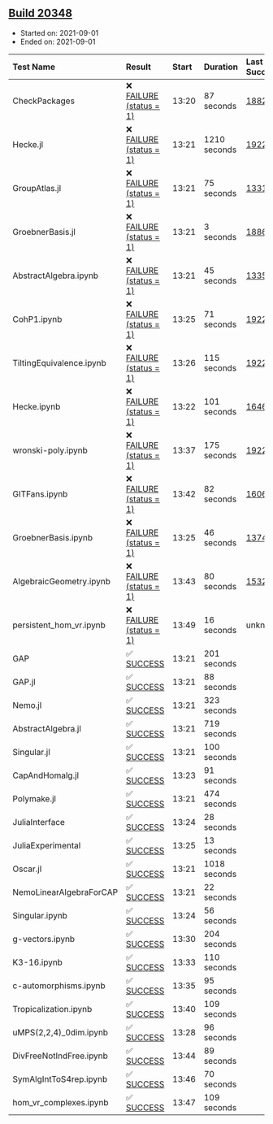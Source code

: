 ## [Build 20348](https://oscarci.mathematik.uni-kl.de/job/oscar/20348/)

* Started on: 2021-09-01
* Ended on: 2021-09-01

| Test Name    | Result | Start | Duration | Last Success | First Failure |
|:-------------|:-------|:------|:---------|:-------------|:--------------|
| CheckPackages | ❌ [FAILURE (status = 1)](https://oscarci.mathematik.uni-kl.de/job/oscar/20348/artifact/logs/build-20348/CheckPackages.log) | 13:20 | 87 seconds | [18822](https://oscarci.mathematik.uni-kl.de/job/oscar/18822/) | [18823](https://oscarci.mathematik.uni-kl.de/job/oscar/18823/) |
| Hecke.jl | ❌ [FAILURE (status = 1)](https://oscarci.mathematik.uni-kl.de/job/oscar/20348/artifact/logs/build-20348/Hecke.jl.log) | 13:21 | 1210 seconds | [19222](https://oscarci.mathematik.uni-kl.de/job/oscar/19222/) | [20152](https://oscarci.mathematik.uni-kl.de/job/oscar/20152/) |
| GroupAtlas.jl | ❌ [FAILURE (status = 1)](https://oscarci.mathematik.uni-kl.de/job/oscar/20348/artifact/logs/build-20348/GroupAtlas.jl.log) | 13:21 | 75 seconds | [13311](https://oscarci.mathematik.uni-kl.de/job/oscar/13311/) | [13312](https://oscarci.mathematik.uni-kl.de/job/oscar/13312/) |
| GroebnerBasis.jl | ❌ [FAILURE (status = 1)](https://oscarci.mathematik.uni-kl.de/job/oscar/20348/artifact/logs/build-20348/GroebnerBasis.jl.log) | 13:21 | 3 seconds | [18864](https://oscarci.mathematik.uni-kl.de/job/oscar/18864/) | [18865](https://oscarci.mathematik.uni-kl.de/job/oscar/18865/) |
| AbstractAlgebra.ipynb | ❌ [FAILURE (status = 1)](https://oscarci.mathematik.uni-kl.de/job/oscar/20348/artifact/logs/build-20348/AbstractAlgebra.ipynb.log) | 13:21 | 45 seconds | [13355](https://oscarci.mathematik.uni-kl.de/job/oscar/13355/) | [13356](https://oscarci.mathematik.uni-kl.de/job/oscar/13356/) |
| CohP1.ipynb | ❌ [FAILURE (status = 1)](https://oscarci.mathematik.uni-kl.de/job/oscar/20348/artifact/logs/build-20348/CohP1.ipynb.log) | 13:25 | 71 seconds | [19222](https://oscarci.mathematik.uni-kl.de/job/oscar/19222/) | [20152](https://oscarci.mathematik.uni-kl.de/job/oscar/20152/) |
| TiltingEquivalence.ipynb | ❌ [FAILURE (status = 1)](https://oscarci.mathematik.uni-kl.de/job/oscar/20348/artifact/logs/build-20348/TiltingEquivalence.ipynb.log) | 13:26 | 115 seconds | [19222](https://oscarci.mathematik.uni-kl.de/job/oscar/19222/) | [20152](https://oscarci.mathematik.uni-kl.de/job/oscar/20152/) |
| Hecke.ipynb | ❌ [FAILURE (status = 1)](https://oscarci.mathematik.uni-kl.de/job/oscar/20348/artifact/logs/build-20348/Hecke.ipynb.log) | 13:22 | 101 seconds | [16463](https://oscarci.mathematik.uni-kl.de/job/oscar/16463/) | [16464](https://oscarci.mathematik.uni-kl.de/job/oscar/16464/) |
| wronski-poly.ipynb | ❌ [FAILURE (status = 1)](https://oscarci.mathematik.uni-kl.de/job/oscar/20348/artifact/logs/build-20348/wronski-poly.ipynb.log) | 13:37 | 175 seconds | [19222](https://oscarci.mathematik.uni-kl.de/job/oscar/19222/) | [20152](https://oscarci.mathematik.uni-kl.de/job/oscar/20152/) |
| GITFans.ipynb | ❌ [FAILURE (status = 1)](https://oscarci.mathematik.uni-kl.de/job/oscar/20348/artifact/logs/build-20348/GITFans.ipynb.log) | 13:42 | 82 seconds | [16068](https://oscarci.mathematik.uni-kl.de/job/oscar/16068/) | [16069](https://oscarci.mathematik.uni-kl.de/job/oscar/16069/) |
| GroebnerBasis.ipynb | ❌ [FAILURE (status = 1)](https://oscarci.mathematik.uni-kl.de/job/oscar/20348/artifact/logs/build-20348/GroebnerBasis.ipynb.log) | 13:25 | 46 seconds | [13748](https://oscarci.mathematik.uni-kl.de/job/oscar/13748/) | [13749](https://oscarci.mathematik.uni-kl.de/job/oscar/13749/) |
| AlgebraicGeometry.ipynb | ❌ [FAILURE (status = 1)](https://oscarci.mathematik.uni-kl.de/job/oscar/20348/artifact/logs/build-20348/AlgebraicGeometry.ipynb.log) | 13:43 | 80 seconds | [15322](https://oscarci.mathematik.uni-kl.de/job/oscar/15322/) | [15323](https://oscarci.mathematik.uni-kl.de/job/oscar/15323/) |
| persistent_hom_vr.ipynb | ❌ [FAILURE (status = 1)](https://oscarci.mathematik.uni-kl.de/job/oscar/20348/artifact/logs/build-20348/persistent_hom_vr.ipynb.log) | 13:49 | 16 seconds | unknown | unknown |
| GAP | ✅ [SUCCESS](https://oscarci.mathematik.uni-kl.de/job/oscar/20348/artifact/logs/build-20348/GAP.log) | 13:21 | 201 seconds |  |  |
| GAP.jl | ✅ [SUCCESS](https://oscarci.mathematik.uni-kl.de/job/oscar/20348/artifact/logs/build-20348/GAP.jl.log) | 13:21 | 88 seconds |  |  |
| Nemo.jl | ✅ [SUCCESS](https://oscarci.mathematik.uni-kl.de/job/oscar/20348/artifact/logs/build-20348/Nemo.jl.log) | 13:21 | 323 seconds |  |  |
| AbstractAlgebra.jl | ✅ [SUCCESS](https://oscarci.mathematik.uni-kl.de/job/oscar/20348/artifact/logs/build-20348/AbstractAlgebra.jl.log) | 13:21 | 719 seconds |  |  |
| Singular.jl | ✅ [SUCCESS](https://oscarci.mathematik.uni-kl.de/job/oscar/20348/artifact/logs/build-20348/Singular.jl.log) | 13:21 | 100 seconds |  |  |
| CapAndHomalg.jl | ✅ [SUCCESS](https://oscarci.mathematik.uni-kl.de/job/oscar/20348/artifact/logs/build-20348/CapAndHomalg.jl.log) | 13:23 | 91 seconds |  |  |
| Polymake.jl | ✅ [SUCCESS](https://oscarci.mathematik.uni-kl.de/job/oscar/20348/artifact/logs/build-20348/Polymake.jl.log) | 13:21 | 474 seconds |  |  |
| JuliaInterface | ✅ [SUCCESS](https://oscarci.mathematik.uni-kl.de/job/oscar/20348/artifact/logs/build-20348/JuliaInterface.log) | 13:24 | 28 seconds |  |  |
| JuliaExperimental | ✅ [SUCCESS](https://oscarci.mathematik.uni-kl.de/job/oscar/20348/artifact/logs/build-20348/JuliaExperimental.log) | 13:25 | 13 seconds |  |  |
| Oscar.jl | ✅ [SUCCESS](https://oscarci.mathematik.uni-kl.de/job/oscar/20348/artifact/logs/build-20348/Oscar.jl.log) | 13:21 | 1018 seconds |  |  |
| NemoLinearAlgebraForCAP | ✅ [SUCCESS](https://oscarci.mathematik.uni-kl.de/job/oscar/20348/artifact/logs/build-20348/NemoLinearAlgebraForCAP.log) | 13:21 | 22 seconds |  |  |
| Singular.ipynb | ✅ [SUCCESS](https://oscarci.mathematik.uni-kl.de/job/oscar/20348/artifact/logs/build-20348/Singular.ipynb.log) | 13:24 | 56 seconds |  |  |
| g-vectors.ipynb | ✅ [SUCCESS](https://oscarci.mathematik.uni-kl.de/job/oscar/20348/artifact/logs/build-20348/g-vectors.ipynb.log) | 13:30 | 204 seconds |  |  |
| K3-16.ipynb | ✅ [SUCCESS](https://oscarci.mathematik.uni-kl.de/job/oscar/20348/artifact/logs/build-20348/K3-16.ipynb.log) | 13:33 | 110 seconds |  |  |
| c-automorphisms.ipynb | ✅ [SUCCESS](https://oscarci.mathematik.uni-kl.de/job/oscar/20348/artifact/logs/build-20348/c-automorphisms.ipynb.log) | 13:35 | 95 seconds |  |  |
| Tropicalization.ipynb | ✅ [SUCCESS](https://oscarci.mathematik.uni-kl.de/job/oscar/20348/artifact/logs/build-20348/Tropicalization.ipynb.log) | 13:40 | 109 seconds |  |  |
| uMPS(2,2,4)_0dim.ipynb | ✅ [SUCCESS](https://oscarci.mathematik.uni-kl.de/job/oscar/20348/artifact/logs/build-20348/uMPS-2-2-4-_0dim.ipynb.log) | 13:28 | 96 seconds |  |  |
| DivFreeNotIndFree.ipynb | ✅ [SUCCESS](https://oscarci.mathematik.uni-kl.de/job/oscar/20348/artifact/logs/build-20348/DivFreeNotIndFree.ipynb.log) | 13:44 | 89 seconds |  |  |
| SymAlgIntToS4rep.ipynb | ✅ [SUCCESS](https://oscarci.mathematik.uni-kl.de/job/oscar/20348/artifact/logs/build-20348/SymAlgIntToS4rep.ipynb.log) | 13:46 | 70 seconds |  |  |
| hom_vr_complexes.ipynb | ✅ [SUCCESS](https://oscarci.mathematik.uni-kl.de/job/oscar/20348/artifact/logs/build-20348/hom_vr_complexes.ipynb.log) | 13:47 | 109 seconds |  |  |
